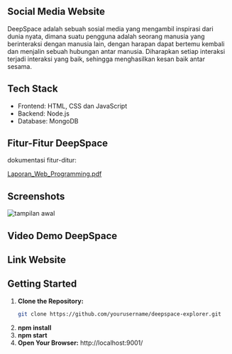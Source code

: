 ## Social Media Website 
DeepSpace adalah sebuah sosial media yang mengambil inspirasi dari dunia
nyata, dimana suatu pengguna adalah seorang manusia yang berinteraksi dengan manusia lain, dengan harapan dapat bertemu kembali dan menjalin sebuah hubungan antar
manusia. Diharapkan setiap interaksi terjadi interaksi yang baik, sehingga menghasilkan
kesan baik antar sesama.

## Tech Stack
- Frontend: HTML, CSS dan JavaScript
- Backend: Node.js
- Database: MongoDB

## Fitur-Fitur DeepSpace
dokumentasi fitur-ditur:

[Laporan_Web_Programming.pdf](https://github.com/fennyjong/Social-Media-Website/files/13326287/Laporan_Web_Programming.pdf)


## Screenshots
![tampilan awal](https://github.com/fennyjong/Social-Media-Website/assets/89572393/2c8e599e-1b7b-45c5-9abc-c8df41bfb54c)


## Video Demo DeepSpace


## Link Website

## Getting Started
1. **Clone the Repository:**
   ```bash
   git clone https://github.com/yourusername/deepspace-explorer.git
     ```
2. **npm install**
3. **npm start**
4. **Open Your Browser:** http://localhost:9001/ 
